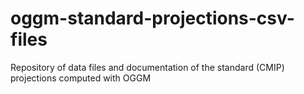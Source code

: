 # oggm-standard-projections-csv-files
Repository of data files and documentation of the standard (CMIP) projections computed with OGGM
